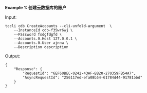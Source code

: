 **Example 1: 创建云数据库的账户**



Input: 

```
tccli cdb CreateAccounts --cli-unfold-argument  \
    --InstanceId cdb-f35wr6wj \
    --Password fsdgfdgfd \
    --Accounts.0.Host 127.0.0.1 \
    --Accounts.0.User ajnnw \
    --Description description
```

Output: 
```
{
    "Response": {
        "RequestId": "6EF60BEC-0242-43AF-BB20-270359FB54A7",
        "AsyncRequestId": "256117ed-efa08b54-61784d44-91781bbd"
    }
}
```

